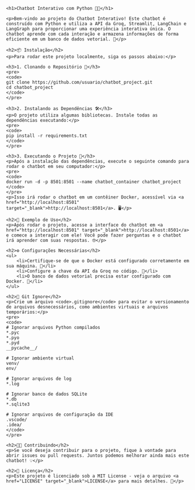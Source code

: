 <!DOCTYPE html>
<html lang="pt-br">
<head>
    <meta charset="UTF-8">
    <meta name="viewport" content="width=device-width, initial-scale=1.0">
    <title>Chatbot Interativo com Python 🤖💬</title>
</head>
<body>

    <h1>Chatbot Interativo com Python 🤖💬</h1>

    <p>Bem-vindo ao projeto do Chatbot Interativo! Este chatbot é construído com Python e utiliza a API da Groq, Streamlit, LangChain e LangGraph para proporcionar uma experiência interativa única. O chatbot aprende com cada interação e armazena informações de forma eficiente em um banco de dados vetorial. 🚀</p>

    <h2>📦 Instalação</h2>
    <p>Para rodar este projeto localmente, siga os passos abaixo:</p>
    
    <h3>1. Clonando o Repositório 🔽</h3>
    <pre>
    <code>
    git clone https://github.com/usuario/chatbot_project.git
    cd chatbot_project
    </code>
    </pre>

    <h3>2. Instalando as Dependências 🛠️</h3>
    <p>O projeto utiliza algumas bibliotecas. Instale todas as dependências executando:</p>
    <pre>
    <code>
    pip install -r requirements.txt
    </code>
    </pre>

    <h3>3. Executando o Projeto 🚀</h3>
    <p>Após a instalação das dependências, execute o seguinte comando para rodar o chatbot em seu computador:</p>
    <pre>
    <code>
    docker run -d -p 8501:8501 --name chatbot_container chatbot_project
    </code>
    </pre>
    <p>Isso irá rodar o chatbot em um contêiner Docker, acessível via <a href="http://localhost:8501" target="_blank">http://localhost:8501</a>. 🖥️</p>

    <h2>💬 Exemplo de Uso</h2>
    <p>Após rodar o projeto, acesse a interface do chatbot em <a href="http://localhost:8501" target="_blank">http://localhost:8501</a> e comece a interagir com ele! Você pode fazer perguntas e o chatbot irá aprender com suas respostas. 🤓</p>

    <h2>⚙️ Configurações Necessárias</h2>
    <ul>
        <li>Certifique-se de que o Docker está configurado corretamente em sua máquina. 🐳</li>
        <li>Configure a chave da API da Groq no código. 🔑</li>
        <li>O banco de dados vetorial precisa estar configurado com Docker. 💾</li>
    </ul>

    <h2>📝 Git Ignore</h2>
    <p>Crie um arquivo <code>.gitignore</code> para evitar o versionamento de arquivos desnecessários, como ambientes virtuais e arquivos temporários:</p>
    <pre>
    <code>
    # Ignorar arquivos Python compilados
    *.pyc
    *.pyo
    *.pyd
    __pycache__/

    # Ignorar ambiente virtual
    venv/
    env/

    # Ignorar arquivos de log
    *.log

    # Ignorar banco de dados SQLite
    *.db
    *.sqlite3

    # Ignorar arquivos de configuração da IDE
    .vscode/
    .idea/
    </code>
    </pre>

    <h2>👨‍💻 Contribuindo</h2>
    <p>Se você deseja contribuir para o projeto, fique à vontade para abrir issues ou pull requests. Juntos podemos melhorar ainda mais este chatbot! 💡</p>

    <h2>📄 Licença</h2>
    <p>Este projeto é licenciado sob a MIT License - veja o arquivo <a href="LICENSE" target="_blank">LICENSE</a> para mais detalhes. 📃</p>

</body>
</html>
